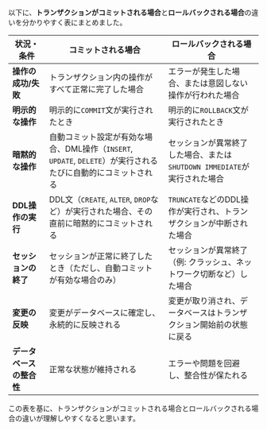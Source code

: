 以下に、**トランザクションがコミットされる場合**と**ロールバックされる場合**の違いを分かりやすく表にまとめました。

| 状況・条件              | **コミットされる場合**                                           | **ロールバックされる場合**                                     |
|------------------------|----------------------------------------------------------------|-------------------------------------------------------------|
| **操作の成功/失敗**     | トランザクション内の操作がすべて正常に完了した場合                | エラーが発生した場合、または意図しない操作が行われた場合       |
| **明示的な操作**        | 明示的に`COMMIT`文が実行されたとき                              | 明示的に`ROLLBACK`文が実行されたとき                          |
| **暗黙的な操作**        | 自動コミット設定が有効な場合、DML操作（`INSERT`, `UPDATE`, `DELETE`）が実行されるたびに自動的にコミットされる | セッションが異常終了した場合、または`SHUTDOWN IMMEDIATE`が実行された場合 |
| **DDL操作の実行**       | DDL文（`CREATE`, `ALTER`, `DROP`など）が実行された場合、その直前に暗黙的にコミットされる | `TRUNCATE`などのDDL操作が実行され、トランザクションが中断された場合 |
| **セッションの終了**    | セッションが正常に終了したとき（ただし、自動コミットが有効な場合のみ） | セッションが異常終了（例: クラッシュ、ネットワーク切断など）した場合 |
| **変更の反映**          | 変更がデータベースに確定し、永続的に反映される                 | 変更が取り消され、データベースはトランザクション開始前の状態に戻る  |
| **データベースの整合性**| 正常な状態が維持される                                         | エラーや問題を回避し、整合性が保たれる                         |

この表を基に、トランザクションがコミットされる場合とロールバックされる場合の違いが理解しやすくなると思います。
